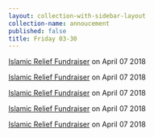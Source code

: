 ```yaml
---
layout: collection-with-sidebar-layout
collection-name: annoucement
published: false
title: Friday 03-30
---
```


[Islamic Relief Fundraiser](/icsd.org/about-us/contact-us) on April 07 2018

[Islamic Relief Fundraiser](/icsd.org/about-us/contact-us) on April 07 2018

[Islamic Relief Fundraiser](/icsd.org/about-us/contact-us) on April 07 2018

[Islamic Relief Fundraiser](/icsd.org/about-us/contact-us) on April 07 2018

[Islamic Relief Fundraiser](/icsd.org/about-us/contact-us) on April 07 2018
